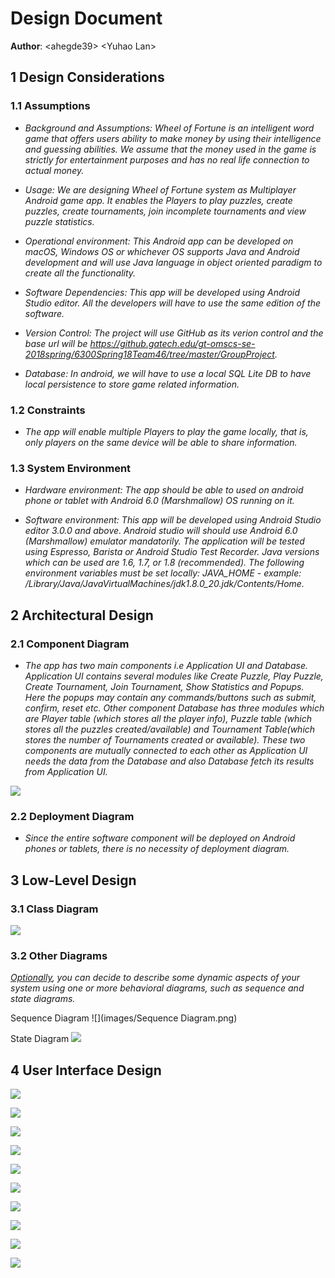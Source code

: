 # Design Document

**Author**: \<ahegde39\> \<Yuhao Lan\>

## 1 Design Considerations

### 1.1 Assumptions

- *Background and Assumptions: Wheel of Fortune is an intelligent word game that offers users ability to make money by using their intelligence and guessing abilities. We assume that the money used in the game is strictly for entertainment purposes and has no real life connection to actual money.*

- *Usage:  We are designing Wheel of Fortune system as Multiplayer Android game app. It enables the Players to play puzzles, create puzzles, create tournaments, join incomplete tournaments and view puzzle statistics.*

- *Operational environment:  This Android app can be developed on macOS, Windows OS or whichever OS supports Java and Android development and will use Java language in object oriented paradigm to create all the functionality.*

- *Software Dependencies: This app will be developed using Android Studio editor. All the developers will have to use the same edition of the software.*

- *Version Control: The project will use GitHub as its verion control and the base url will be https://github.gatech.edu/gt-omscs-se-2018spring/6300Spring18Team46/tree/master/GroupProject.*

- *Database: In android, we will have to use a local SQL Lite DB to have local persistence to store game related information.*


### 1.2 Constraints

- *The app will enable multiple Players to play the game locally, that is, only players on the same device will be able to share information.*

### 1.3 System Environment

- *Hardware environment: The app should be able to used on android phone or tablet with Android 6.0 (Marshmallow) OS running on it.* 

- *Software environment: This app will be developed using Android Studio editor 3.0.0 and above. Android studio will should use Android 6.0 (Marshmallow) emulator mandatorily. The application will be tested using Espresso, Barista or Android Studio Test Recorder. Java versions which can be used are 1.6, 1.7, or 1.8 (recommended). The following environment variables must be set locally: JAVA_HOME - example: /Library/Java/JavaVirtualMachines/jdk1.8.0_20.jdk/Contents/Home.*


## 2 Architectural Design

### 2.1 Component Diagram

- *The app has two main components i.e Application UI and Database. Application UI contains several modules like Create Puzzle, Play Puzzle, Create Tournament, Join Tournament, Show Statistics and Popups. Here the popups may contain any commands/buttons such as submit, confirm, reset etc. Other component Database has three modules which are Player table (which stores all the player info), Puzzle table (which stores all the puzzles created/available) and Tournament Table(which stores the number of Tournaments created or available). These two components are mutually connected to each other as Application UI needs the data from the Database and also Database fetch its results from Application UI.*

![](images/ComponentDiagram.png)

### 2.2 Deployment Diagram

- *Since the entire software component will be deployed on Android phones or tablets, there is no necessity of deployment diagram.*

## 3 Low-Level Design

### 3.1 Class Diagram

![](images/design-team.png) 

### 3.2 Other Diagrams

*<u>Optionally</u>, you can decide to describe some dynamic aspects of your system using one or more behavioral diagrams, such as sequence and state diagrams.*

Sequence Diagram
![](images/Sequence Diagram.png)

State Diagram
![](https://github.gatech.edu/gt-omscs-se-2018spring/6300Spring18Team46/blob/master/GroupProject/Docs/images/State%20Diagram%20-%20Puzzle%20Class.png)

## 4 User Interface Design


![](images/User_Interface_Design/Wheel_of_Fortune-01.png)

![](images/User_Interface_Design/Wheel_of_Fortune-02.png)

![](images/User_Interface_Design/Wheel_of_Fortune-03.png)

![](images/User_Interface_Design/Wheel_of_Fortune-04.png)

![](images/User_Interface_Design/Wheel_of_Fortune-05.png)

![](images/User_Interface_Design/Wheel_of_Fortune-06.png)

![](images/User_Interface_Design/Wheel_of_Fortune-07.png)

![](images/User_Interface_Design/Wheel_of_Fortune-08.png)

![](images/User_Interface_Design/Wheel_of_Fortune-09.png)

![](images/User_Interface_Design/Wheel_of_Fortune-10.png)


